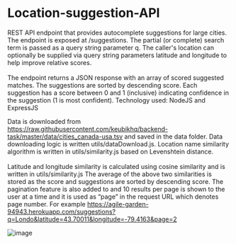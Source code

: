 # Location-suggestion-API

REST API endpoint that provides autocomplete suggestions for large cities.
The endpoint is exposed at /suggestions.
The partial (or complete) search term is passed as a query string parameter q.
The caller's location can optionally be supplied via query string parameters latitude and longitude to help improve relative scores.
</br>
</br>
The endpoint returns a JSON response with an array of scored suggested matches.
The suggestions are sorted by descending score.
Each suggestion has a score between 0 and 1 (inclusive) indicating confidence in the suggestion (1 is most confident).
Technology used: NodeJS and ExpressJS

Data is downloaded from https://raw.githubusercontent.com/keubikhq/backend-task/master/data/cities_canada-usa.tsv and saved in the data folder. Data downloading logic is written utils/dataDownload.js.
Location name similarity algorithm is written in utils/similarity.js based on Levenshtein distance. 
</br>
</br>
Latitude and longitude similarity is calculated using cosine similarity and is written in utils/similarity.js
The average of the above two similarities is stored as the score and suggestions are sorted by descending score. 
The pagination feature is also added to and 10 results per page is shown to the user at a time and it is used as “page” in the request URL which denotes page number. For example https://agile-garden-94943.herokuapp.com/suggestions?q=Londo&latitude=43.70011&longitude=-79.4163&page=2

![image](https://user-images.githubusercontent.com/47223560/135649062-706316dc-97b5-4d1c-9341-9d69eb5d0944.png)

